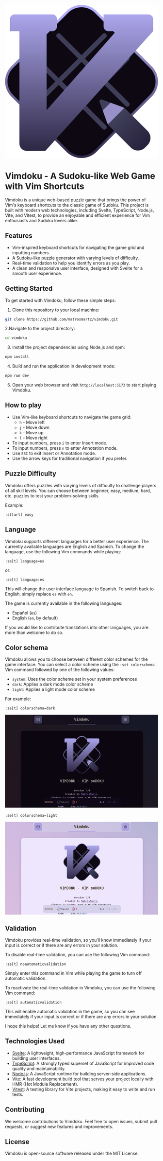 ![Vimdoku Logo](./public/vimdoku.svg)

# Vimdoku - A Sudoku-like Web Game with Vim Shortcuts

Vimdoku is a unique web-based puzzle game that brings the power of Vim's keyboard shortcuts to the classic game of Sudoku. This project is built with modern web technologies, including Svelte, TypeScript, Node.js, Vite, and Vitest, to provide an enjoyable and efficient experience for Vim enthusiasts and Sudoku lovers alike.

## Features

- Vim-inspired keyboard shortcuts for navigating the game grid and inputting numbers.
- A Sudoku-like puzzle generator with varying levels of difficulty.
- Real-time validation to help you identify errors as you play.
- A clean and responsive user interface, designed with Svelte for a smooth user experience.

## Getting Started

To get started with Vimdoku, follow these simple steps:

1. Clone this repository to your local machine:

```bash
git clone https://github.com/matrosmartz/vimdoku.git
```

2.Navigate to the project directory:

```bash
cd vimdoku
```

3. Install the project dependencies using Node.js and npm:

```bash
npm install
```

4. Build and run the application in development mode:

```bash
npm run dev
```

5. Open your web browser and visit `http://localhost:5173` to start playing Vimdoku.

## How to play

- Use Vim-like keyboard shortcuts to navigate the game grid:
  - `h` - Move left
  - `j` - Move down
  - `k` - Move up
  - `l` - Move right
- To input numbers, press `i` to enter Insert mode.
- To input numbers, press `n` to enter Annotation mode.
- Use `ESC` to exit Insert or Annotation mode.
- Use the arrow keys for traditional navigation if you prefer.

## Puzzle Difficulty

Vimdoku offers puzzles with varying levels of difficulty to challenge players of all skill levels. You can choose between beginner, easy, medium, hard, etc. puzzles to test your problem-solving skills.

Example:

```vim
:st[art] easy
```

## Language

Vimdoku supports different languages for a better user experience. The currently available languages are English and Spanish. To change the language, use the following Vim commands while playing:

```vim
:se[t] language=es
```

or:

```vim
:se[t] language:es
```

This will change the user interface language to Spanish. To switch back to English, simply replace `es` with `en`.

The game is currently available in the following languages:

- Español (`es`)
- English (`en`, by default)

If you would like to contribute translations into other languages, you are more than welcome to do so.

## Color schema

Vimdoku allows you to choose between different color schemes for the game interface. You can select a color scheme using the `:set colorschema` Vim command followed by one of the following values:

- `system`: Uses the color scheme set in your system preferences
- `dark`: Applies a dark mode color scheme
- `light`: Applies a light mode color scheme

For example:

```vim
:se[t] colorschema=dark
```

![dark mode example](./public/screenshots/darkmode.png)

```vim
:se[t] colorschema=light
```

![light mode example](./public/screenshots/lightmode.png)

## Validation

Vimdoku provides real-time validation, so you'll know immediately if your input is correct or if there are any errors in your solution.

To disable real-time validation, you can use the following Vim command:

```vim
:se[t] noautomaticvalidation
```

Simply enter this command in Vim while playing the game to turn off automatic validation.

To reactivate the real-time validation in Vimdoku, you can use the following Vim command:

```vim
:se[t] automaticvalidation
```

This will enable automatic validation in the game, so you can see immediately if your input is correct or if there are any errors in your solution.

I hope this helps! Let me know if you have any other questions.

## Technologies Used

- [Svelte](https://svelte.dev/): A lightweight, high-performance JavaScript framework for building user interfaces.
- [TypeScript](https://typescriptlang.org/): A strongly typed superset of JavaScript for improved code quality and maintainability.
- [Node.js](https://nodejs.org/): A JavaScript runtime for building server-side applications.
- [Vite](https://vitejs.dev/): A fast development build tool that serves your project locally with HMR (Hot Module Replacement).
- [Vitest](https://vitest.dev/): A testing library for Vite projects, making it easy to write and run tests.

## Contributing

We welcome contributions to Vimdoku. Feel free to open issues, submit pull requests, or suggest new features and improvements.

## License

Vimdoku is open-source software released under the MIT License.
